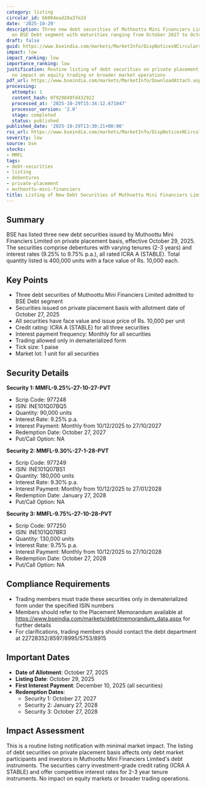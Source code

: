 ```yaml
---
category: listing
circular_id: 66004ead28a37e2d
date: '2025-10-29'
description: Three new debt securities of Muthoottu Mini Financiers Limited listed
  on BSE Debt segment with maturities ranging from October 2027 to October 2028.
draft: false
guid: https://www.bseindia.com/markets/MarketInfo/DispNoticesNCirculars.aspx?Noticeid={4CC59B62-580A-4873-AC75-B72AB5DD66B3}&noticeno=20251029-34&dt=10/29/2025&icount=34&totcount=56&flag=0
impact: low
impact_ranking: low
importance_ranking: low
justification: Routine listing of debt securities on private placement basis with
  no impact on equity trading or broader market operations
pdf_url: https://www.bseindia.com/markets/MarketInfo/DownloadAttach.aspx?id=20251029-34&attachedId=
processing:
  attempts: 1
  content_hash: 0f929849fd432922
  processed_at: '2025-10-29T15:34:12.671047'
  processor_version: '2.0'
  stage: completed
  status: published
published_date: '2025-10-29T13:30:21+00:00'
rss_url: https://www.bseindia.com/markets/MarketInfo/DispNoticesNCirculars.aspx?Noticeid={4CC59B62-580A-4873-AC75-B72AB5DD66B3}&noticeno=20251029-34&dt=10/29/2025&icount=34&totcount=56&flag=0
severity: low
source: bse
stocks:
- MMFL
tags:
- debt-securities
- listing
- debentures
- private-placement
- muthoottu-mini-financiers
title: Listing of New Debt Securities of Muthoottu Mini Financiers Limited
---
```


## Summary

BSE has listed three new debt securities issued by Muthoottu Mini Financiers Limited on private placement basis, effective October 29, 2025. The securities comprise debentures with varying tenures (2-3 years) and interest rates (9.25% to 9.75% p.a.), all rated ICRA A (STABLE). Total quantity listed is 400,000 units with a face value of Rs. 10,000 each.

## Key Points

- Three debt securities of Muthoottu Mini Financiers Limited admitted to BSE Debt segment
- Securities issued on private placement basis with allotment date of October 27, 2025
- All securities have face value and issue price of Rs. 10,000 per unit
- Credit rating: ICRA A (STABLE) for all three securities
- Interest payment frequency: Monthly for all securities
- Trading allowed only in dematerialized form
- Tick size: 1 paise
- Market lot: 1 unit for all securities

## Security Details

**Security 1: MMFL-9.25%-27-10-27-PVT**
- Scrip Code: 977248
- ISIN: INE101Q07BQ5
- Quantity: 90,000 units
- Interest Rate: 9.25% p.a.
- Interest Payment: Monthly from 10/12/2025 to 27/10/2027
- Redemption Date: October 27, 2027
- Put/Call Option: NA

**Security 2: MMFL-9.30%-27-1-28-PVT**
- Scrip Code: 977249
- ISIN: INE101Q07BS1
- Quantity: 180,000 units
- Interest Rate: 9.30% p.a.
- Interest Payment: Monthly from 10/12/2025 to 27/01/2028
- Redemption Date: January 27, 2028
- Put/Call Option: NA

**Security 3: MMFL-9.75%-27-10-28-PVT**
- Scrip Code: 977250
- ISIN: INE101Q07BR3
- Quantity: 130,000 units
- Interest Rate: 9.75% p.a.
- Interest Payment: Monthly from 10/12/2025 to 27/10/2028
- Redemption Date: October 27, 2028
- Put/Call Option: NA

## Compliance Requirements

- Trading members must trade these securities only in dematerialized form under the specified ISIN numbers
- Members should refer to the Placement Memorandum available at https://www.bseindia.com/markets/debt/memorandum_data.aspx for further details
- For clarifications, trading members should contact the debt department at 22728352/8597/8995/5753/8915

## Important Dates

- **Date of Allotment**: October 27, 2025
- **Listing Date**: October 29, 2025
- **First Interest Payment**: December 10, 2025 (all securities)
- **Redemption Dates**:
  - Security 1: October 27, 2027
  - Security 2: January 27, 2028
  - Security 3: October 27, 2028

## Impact Assessment

This is a routine listing notification with minimal market impact. The listing of debt securities on private placement basis affects only debt market participants and investors in Muthoottu Mini Financiers Limited's debt instruments. The securities carry investment-grade credit rating (ICRA A STABLE) and offer competitive interest rates for 2-3 year tenure instruments. No impact on equity markets or broader trading operations.